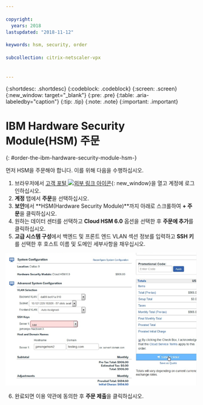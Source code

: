 ```yaml
---

copyright:
  years: 2018
lastupdated: "2018-11-12"

keywords: hsm, security, order

subcollection: citrix-netscaler-vpx


---
```


{:shortdesc: .shortdesc}
{:codeblock: .codeblock}
{:screen: .screen}
{:new_window: target="_blank"}
{:pre: .pre}
{:table: .aria-labeledby="caption"}
{:tip: .tip}
{:note: .note}
{:important: .important}

# IBM Hardware Security Module(HSM) 주문
{: #order-the-ibm-hardware-security-module-hsm-}

먼저 HSM을 주문해야 합니다. 이를 위해 다음을 수행하십시오.

1. 브라우저에서 [고객 포털 ![외부 링크 아이콘](../../icons/launch-glyph.svg "외부 링크 아이콘")](https://control.softlayer.com/){: new_window}을 열고 계정에 로그인하십시오.
2.	**계정** 탭에서 **주문**을 선택하십시오.
3.	**보안**에서 **HSM(Hardware Security Module)**까지 아래로 스크롤하여 **+ 주문**을 클릭하십시오.
4.	원하는 데이터 센터를 선택하고 **Cloud HSM 6.0** 옵션을 선택한 후 **주문에 추가**를 클릭하십시오.
5. **고급 시스템 구성**에서 백엔드 및 프론트 엔드 VLAN 섹션 정보를 입력하고 **SSH 키**를 선택한 후 호스트 이름 및 도메인 세부사항을 채우십시오.

  <img src="images/1-Order-HSM.png" alt="그림" style="width: 700px;"/>

6.	완료되면 이용 약관에 동의한 후 **주문 제출**을 클릭하십시오.
